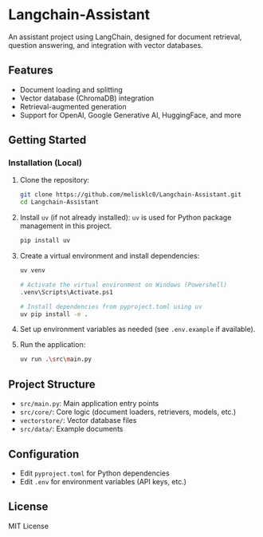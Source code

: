 # Langchain-Assistant

An assistant project using LangChain, designed for document retrieval, question answering, and integration with vector databases.

## Features
- Document loading and splitting
- Vector database (ChromaDB) integration
- Retrieval-augmented generation
- Support for OpenAI, Google Generative AI, HuggingFace, and more

## Getting Started

### Installation (Local)
1. Clone the repository:
   ```sh
   git clone https://github.com/melisklc0/Langchain-Assistant.git
   cd Langchain-Assistant
   ```
2. Install `uv` (if not already installed): `uv` is used for Python package management in this project.
   ```sh
   pip install uv
   ```   
2. Create a virtual environment and install dependencies:
   ```sh
   uv venv

   # Activate the virtual environment on Windows (Powershell)
   .venv\Scripts\Activate.ps1 

   # Install dependencies from pyproject.toml using uv
   uv pip install -e .
   ```

4. Set up environment variables as needed (see `.env.example` if available).

5. Run the application:
   ```sh
   uv run .\src\main.py
   ```

## Project Structure
- `src/main.py`: Main application entry points
- `src/core/`: Core logic (document loaders, retrievers, models, etc.)
- `vectorstore/`: Vector database files
- `src/data/`: Example documents

## Configuration
- Edit `pyproject.toml` for Python dependencies
- Edit `.env` for environment variables (API keys, etc.)

## License
MIT License
